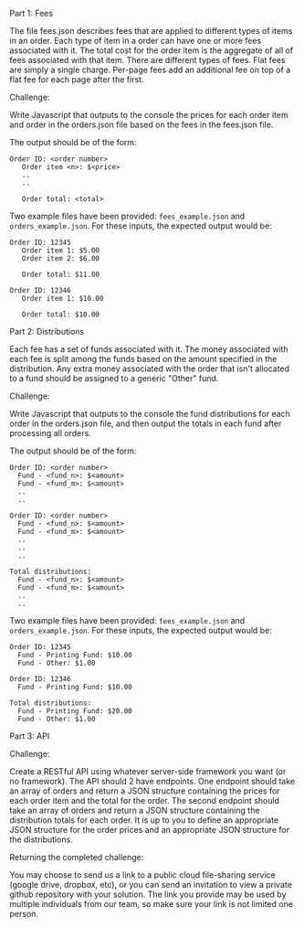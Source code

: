 Part 1: Fees

The file fees.json describes fees that are applied to different types of items in an order. Each type of item in a order can have one or more fees associated with it.
The total cost for the order item is the aggregate of all of fees associated with that item. There are different types of fees. Flat fees are simply a single charge. Per-page fees add an additional fee on top of a flat fee for each page after the first.

Challenge:

Write Javascript that outputs to the console the prices for each order item and order in the orders.json file based on the fees in the fees.json file. 

The output should be of the form:  
```
Order ID: <order number>  
   Order item <n>: $<price>  
   ..
   ..

   Order total: <total>
```

Two example files have been provided:  `fees_example.json` and `orders_example.json`.  For these inputs, the expected output would be:
```
Order ID: 12345
   Order item 1: $5.00
   Order item 2: $6.00

   Order total: $11.00

Order ID: 12346
   Order item 1: $10.00

   Order total: $10.00
```


Part 2: Distributions

Each fee has a set of funds associated with it. The money associated with each fee is split among the funds based on the amount specified in the distribution. Any extra money associated with the order that isn't allocated to a fund should be assigned to a generic "Other" fund.

Challenge:

Write Javascript that outputs to the console the fund distributions for each order in the orders.json file, and then output the totals in each fund after processing all orders.

The output should be of the form:  
```
Order ID: <order number>  
  Fund - <fund_n>: $<amount>
  Fund - <fund_m>: $<amount>
  ..  
  ..  

Order ID: <order number>
  Fund - <fund_n>: $<amount>
  Fund - <fund_m>: $<amount>
  ..  
  ..  
  ..  

Total distributions:
  Fund - <fund_n>: $<amount>
  Fund - <fund_m>: $<amount>
  ..  
  ..  
```

Two example files have been provided:  `fees_example.json` and `orders_example.json`.  For these inputs, the expected output would be:
```
Order ID: 12345
  Fund - Printing Fund: $10.00
  Fund - Other: $1.00

Order ID: 12346
  Fund - Printing Fund: $10.00

Total distributions:
  Fund - Printing Fund: $20.00
  Fund - Other: $1.00
```


Part 3: API

Challenge:

Create a RESTful API using whatever server-side framework you want (or no framework). The API should 2 have endpoints. One endpoint should take an array of orders and return a JSON structure containing the prices for each order item and the total for the order.  The second endpoint should take an array of orders and return a JSON structure containing the distribution totals for each order. It is up to you to define an appropriate JSON structure for the order prices and an appropriate JSON structure for the distributions.


Returning the completed challenge:

You may choose to send us a link to a public cloud file-sharing service (google drive, dropbox, etc), or you can send an invitation to view a private github repository with your solution.  The link you provide may be used by multiple individuals from our team, so make sure your link is not limited one person.

